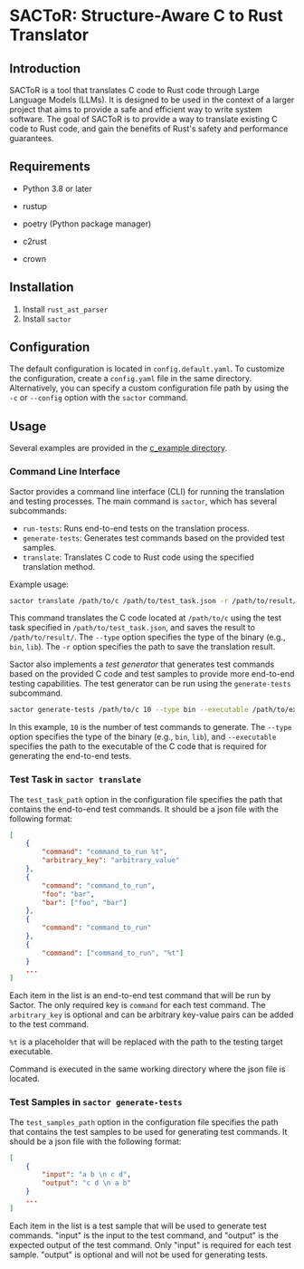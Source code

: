# SACToR: Structure-Aware C to Rust Translator

## Introduction

SACToR is a tool that translates C code to Rust code through Large Language
Models (LLMs). It is designed to be used in the context of a larger project that
aims to provide a safe and efficient way to write system software. The goal of
SACToR is to provide a way to translate existing C code to Rust code, and gain
the benefits of Rust's safety and performance guarantees.

## Requirements

- Python 3.8 or later
- rustup
- poetry (Python package manager)

- c2rust
- crown

## Installation
1. Install `rust_ast_parser`
2. Install `sactor`

## Configuration

The default configuration is located in `config.default.yaml`. To customize the
configuration, create a `config.yaml` file in the same directory. Alternatively,
you can specify a custom configuration file path by using the `-c` or `--config`
option with the `sactor` command.

## Usage

Several examples are provided in the [c_example directory](tests/c_examples).

### Command Line Interface

Sactor provides a command line interface (CLI) for running the translation and
testing processes. The main command is `sactor`, which has several subcommands:

- `run-tests`: Runs end-to-end tests on the translation process.
- `generate-tests`: Generates test commands based on the provided test samples.
- `translate`: Translates C code to Rust code using the specified translation
  method.

Example usage:

```bash
sactor translate /path/to/c /path/to/test_task.json -r /path/to/result/ --type bin
```
This command translates the C code located at `/path/to/c` using the test
task specified in `/path/to/test_task.json`, and saves the result to
`/path/to/result/`. The `--type` option specifies the type of the binary (e.g.,
`bin`, `lib`). The `-r` option specifies the path to save the translation result.

Sactor also implements a *test generator* that generates test commands based on
the provided C code and test samples to provide more end-to-end testing
capabilities. The test generator can be run using the `generate-tests` subcommand.

```bash
sactor generate-tests /path/to/c 10 --type bin --executable /path/to/executable
```
In this example, `10` is the number of test commands to generate. The
`--type` option specifies the type of the binary (e.g., `bin`, `lib`), and
`--executable` specifies the path to the executable of the C code that is
required for generating the end-to-end tests.

### Test Task in `sactor translate`

The `test_task_path` option in the configuration file specifies the path that
contains the end-to-end test commands. It should be a json file with the following
format:

```json
[
    {
        "command": "command_to_run %t",
        "arbitrary_key": "arbitrary_value"
    },
    {
        "command": "command_to_run",
        "foo": "bar",
        "bar": ["foo", "bar"]
    },
    {
        "command": "command_to_run"
    },
    {
        "command": ["command_to_run", "%t"]
    }
    ...
]
```

Each item in the list is an end-to-end test command that will be run by Sactor.
The only required key is `command` for each test command. The `arbitrary_key` is
optional and can be arbitrary key-value pairs can be added to the test command.

`%t` is a placeholder that will be replaced with the path to the testing target
executable.

Command is executed in the same working directory where the json file is located.

### Test Samples in `sactor generate-tests`

The `test_samples_path` option in the configuration file specifies the path that
contains the test samples to be used for generating test commands. It should be
a json file with the following format:

```json
[
    {
        "input": "a b \n c d",
        "output": "c d \n a b"
    }
    ...
]
```

Each item in the list is a test sample that will be used to generate test commands.
"input" is the input to the test command, and "output" is the expected output of
the test command. Only "input" is required for each test sample. "output" is optional
and will not be used for generating tests.
